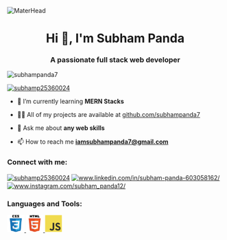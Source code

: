 ![MaterHead](https://camo.githubusercontent.com/d6ebdf0be8c981a367c8226b0c0554db04a3235f4018c75ad1951fd67be61cc4/68747470733a2f2f6a75736d61726b746563682e636f6d2f7075626c69632f612f696d616765732f70616765732f7765625f646576656c6f706d656e742e676966)
<h1 align="center">Hi 👋, I'm Subham Panda</h1>
<h3 align="center">A passionate full stack web developer</h3>
<img align="right" width="40%" src="https://camo.githubusercontent.com/c1dcb74cc1c1835b1d716f5051499a2814c683c806b15f04b0eba492863703e9/68747470733a2f2f63646e2e6472696262626c652e636f6d2f75736572732f3733303730332f73637265656e73686f74732f363538313234332f6176656e746f2e676966" alt="">

<p align="left"> <img src="https://komarev.com/ghpvc/?username=subhampanda7&label=Profile%20views&color=0e75b6&style=flat" alt="subhampanda7" /> </p>

<p align="left"> <a href="https://twitter.com/subhamp25360024" target="blank"><img src="https://img.shields.io/twitter/follow/subhamp25360024?logo=twitter&style=for-the-badge" alt="subhamp25360024" /></a> </p>

- 🌱 I’m currently learning **MERN Stacks**

- 👨‍💻 All of my projects are available at [github.com/subhampanda7](github.com/subhampanda7)

- 💬 Ask me about **any web skills**

- 📫 How to reach me **iamsubhampanda7@gmail.com**

<h3 align="left">Connect with me:</h3>
<p align="left">
<a href="https://twitter.com/subhamp25360024" target="blank"><img align="center" src="https://raw.githubusercontent.com/rahuldkjain/github-profile-readme-generator/master/src/images/icons/Social/twitter.svg" alt="subhamp25360024" height="30" width="40" /></a>
<a href="https://linkedin.com/in/www.linkedin.com/in/subham-panda-603058162" target="blank"><img align="center" src="https://raw.githubusercontent.com/rahuldkjain/github-profile-readme-generator/master/src/images/icons/Social/linked-in-alt.svg" alt="www.linkedin.com/in/subham-panda-603058162/" height="30" width="40" /></a>
<a href="https://instagram.com/www.instagram.com/subham_panda12" target="blank"><img align="center" src="https://raw.githubusercontent.com/rahuldkjain/github-profile-readme-generator/master/src/images/icons/Social/instagram.svg" alt="www.instagram.com/subham_panda12/" height="30" width="40" /></a>
</p>

<h3 align="left">Languages and Tools:</h3>
<p align="left"> <a href="https://www.w3schools.com/css/" target="_blank" rel="noreferrer"> <img src="https://raw.githubusercontent.com/devicons/devicon/master/icons/css3/css3-original-wordmark.svg" alt="css3" width="40" height="40"/> </a> <a href="https://www.w3.org/html/" target="_blank" rel="noreferrer"> <img src="https://raw.githubusercontent.com/devicons/devicon/master/icons/html5/html5-original-wordmark.svg" alt="html5" width="40" height="40"/> </a> <a href="https://developer.mozilla.org/en-US/docs/Web/JavaScript" target="_blank" rel="noreferrer"> <img src="https://raw.githubusercontent.com/devicons/devicon/master/icons/javascript/javascript-original.svg" alt="javascript" width="40" height="40"/> </a> </p>
